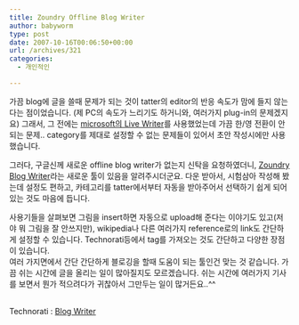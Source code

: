 ```yaml
---
title: Zoundry Offline Blog Writer
author: babyworm
type: post
date: 2007-10-16T00:06:50+00:00
url: /archives/321
categories:
  - 개인적인

---
```

가끔 blog에 글을 쓸때 문제가 되는 것이 tatter의 editor의 반응 속도가 맘에 들지 않는 다는 점이었습니다. (제 PC의 속도가 느리기도 하거니와, 여러가지 plug-in의 문제겠지요) 그래서, 그 전에는 [microsoft의 Live Writer][1]를 사용했었는데 가끔 한/영 전환이 안되는 문제.. category를 제대로 설정할 수 없는 문제들이 있어서 초안 작성시에만 사용했습니다.

그러다, 구글신께 새로운 offline blog writer가 없는지 신탁을 요청하였더니, [Zoundry Blog Writer][2]라는 새로운 툴이 있음을 알려주시더군요. 다운 받아서, 시험삼아 작성해 봤는데 설정도 편하고, 카테고리를 tatter에서부터 자동을 받아주어서 선택하기 쉽게 되어 있는 것도 마음에 듭니다.

사용기들을 살펴보면 그림을 insert하면 자동으로 upload해 준다는 이야기도 있고(저야 뭐 그림을 잘 안쓰지만), wikipedia나 다른 여러가지 reference로의 link도 간단하게 설정할 수 있습니다. Technorati등에서 tag를 가져오는 것도 간단하고 다양한 장점이 있습니다.  
여러 가지면에서 간단 간단하게 블로깅을 할때 도움이 되는 툴인건 맞는 것 같습니다. 가끔 쉬는 시간에 글을 올리는 일이 많아질지도 모르겠습니다. 쉬는 시간에 여러가지 기사를 보면서 뭔가 적으려다가 귀찮아서 그만두는 일이 많거든요..^^



<p class="zoundry_bw_tags">
  <!-- Tag links generated by Zoundry Blog Writer. Do not manually edit. http://www.zoundry.com -->
  
  <br /> <span class="ztags"><span class="ztagspace">Technorati</span> : <a href="http://technorati.com/tag/Blog%20Writer" class="ztag" rel="tag">Blog Writer</a></span>
</p>

 [1]: http://windowslivewriter.spaces.live.com/blog/cns!D85741BB5E0BE8AA!174.entry
 [2]: http://www.zoundry.com/software.html